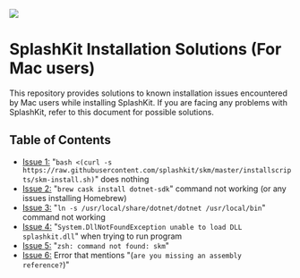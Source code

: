 ![](https://i.imgur.com/pbIntVv.png)

<h1>SplashKit Installation Solutions (For Mac users)</h1>
This repository provides solutions to known installation issues encountered by Mac users while installing SplashKit. If you are facing any problems with SplashKit, refer to this document for possible solutions.

## Table of Contents

- [Issue 1:](./mac-issue-1.md)
  "`bash <(curl -s https://raw.githubusercontent.com/splashkit/skm/master/installscripts/skm-install.sh)`"
  does nothing
- [Issue 2:](./mac-issue-2.md) "`brew cask install dotnet-sdk`" command not working (or any issues
  installing Homebrew)
- [Issue 3:](./mac-issue-3.md) "`ln -s /usr/local/share/dotnet/dotnet /usr/local/bin`" command not
  working
- [Issue 4:](./mac-issue-4.md) "`System.DllNotFoundException unable to load DLL splashkit.dll`" when
  trying to run program
- [Issue 5:](./mac-issue-5.md) "`zsh: command not found: skm`"
- [Issue 6:](./mac-issue-6.md) Error that mentions "(`are you missing an assembly reference?`)"

